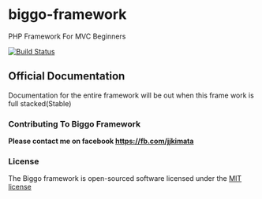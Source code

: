 biggo-framework
===============

PHP Framework For MVC Beginners

[![Build Status](https://travis-ci.org/Biggo6/biggo-framework.svg)](https://travis-ci.org/Biggo6/biggo-framework)

## Official Documentation

Documentation for the entire framework will be out when this frame work is full stacked(Stable)

### Contributing To Biggo Framework
**Please contact me on facebook https://fb.com/jjkimata**

### License

The Biggo framework is open-sourced software licensed under the [MIT license](http://opensource.org/licenses/MIT)
